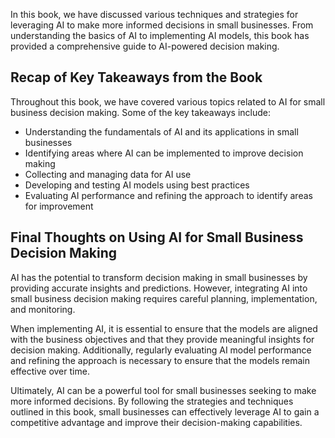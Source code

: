 

In this book, we have discussed various techniques and strategies for leveraging AI to make more informed decisions in small businesses. From understanding the basics of AI to implementing AI models, this book has provided a comprehensive guide to AI-powered decision making.

Recap of Key Takeaways from the Book
------------------------------------

Throughout this book, we have covered various topics related to AI for small business decision making. Some of the key takeaways include:

* Understanding the fundamentals of AI and its applications in small businesses
* Identifying areas where AI can be implemented to improve decision making
* Collecting and managing data for AI use
* Developing and testing AI models using best practices
* Evaluating AI performance and refining the approach to identify areas for improvement

Final Thoughts on Using AI for Small Business Decision Making
-------------------------------------------------------------

AI has the potential to transform decision making in small businesses by providing accurate insights and predictions. However, integrating AI into small business decision making requires careful planning, implementation, and monitoring.

When implementing AI, it is essential to ensure that the models are aligned with the business objectives and that they provide meaningful insights for decision making. Additionally, regularly evaluating AI model performance and refining the approach is necessary to ensure that the models remain effective over time.

Ultimately, AI can be a powerful tool for small businesses seeking to make more informed decisions. By following the strategies and techniques outlined in this book, small businesses can effectively leverage AI to gain a competitive advantage and improve their decision-making capabilities.